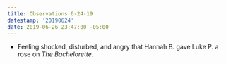 ```yaml
---
title: Observations 6-24-19
datestamp: '20190624'
date: 2019-06-26 23:47:00 -05:00
---
```


- Feeling shocked, disturbed, and angry that Hannah B. gave Luke P. a rose on *The Bachelorette*.
